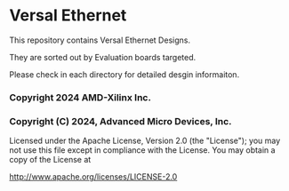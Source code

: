 # Versal Ethernet
This repository contains Versal Ethernet Designs. 

They are sorted out by Evaluation boards targeted.  

Please check in each directory for detailed desgin informaiton. 

### Copyright 2024 AMD-Xilinx Inc.
### Copyright (C) 2024, Advanced Micro Devices, Inc.

Licensed under the Apache License, Version 2.0 (the "License");
you may not use this file except in compliance with the License.
You may obtain a copy of the License at

http://www.apache.org/licenses/LICENSE-2.0
